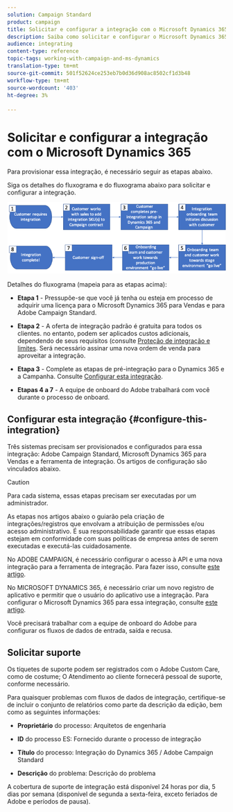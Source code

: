 ```yaml
---
solution: Campaign Standard
product: campaign
title: Solicitar e configurar a integração com o Microsoft Dynamics 365
description: Saiba como solicitar e configurar o Microsoft Dynamics 365 com integração com o Campaign Standard
audience: integrating
content-type: reference
topic-tags: working-with-campaign-and-ms-dynamics
translation-type: tm+mt
source-git-commit: 501f52624ce253eb7b0d36d908ac8502cf1d3b48
workflow-type: tm+mt
source-wordcount: '403'
ht-degree: 3%

---
```



# Solicitar e configurar a integração com o Microsoft Dynamics 365

Para provisionar essa integração, é necessário seguir as etapas abaixo.

Siga os detalhes do fluxograma e do fluxograma abaixo para solicitar e configurar a integração.

![](assets/provisioning-wf.png)

Detalhes do fluxograma (mapeia para as etapas acima):

* **Etapa 1** - Pressupõe-se que você já tenha ou esteja em processo de adquirir uma licença para o Microsoft Dynamics 365 para Vendas e para Adobe Campaign Standard.

* **Etapa 2** - A oferta de integração padrão é gratuita para todos os clientes. no entanto, podem ser aplicados custos adicionais, dependendo de seus requisitos (consulte [Proteção de integração e limites](../../integrating/using/ms-dynamics-365-integration-guardrails.md). Será necessário assinar uma nova ordem de venda para aproveitar a integração.

* **Etapa 3** - Complete as etapas de pré-integração para o Dynamics 365 e a Campanha. Consulte [Configurar esta integração](#configure-this-integration).

* **Etapas 4 a 7** - A equipe de onboard do Adobe trabalhará com você durante o processo de onboard.

## Configurar esta integração {#configure-this-integration}

Três sistemas precisam ser provisionados e configurados para essa integração: Adobe Campaign Standard, Microsoft Dynamics 365 para Vendas e a ferramenta de integração. Os artigos de configuração são vinculados abaixo.

>[!CAUTION]
>
>Para cada sistema, essas etapas precisam ser executadas por um administrador.
>
>As etapas nos artigos abaixo o guiarão pela criação de integrações/registros que envolvam a atribuição de permissões e/ou acesso administrativo.  É sua responsabilidade garantir que essas etapas estejam em conformidade com suas políticas de empresa antes de serem executadas e executá-las cuidadosamente.

No ADOBE CAMPAIGN, é necessário configurar o acesso à API e uma nova integração para a ferramenta de integração. Para fazer isso, consulte [este artigo](../../integrating/using/configure-adobe-io-for-ms-dynamic.md).

No MICROSOFT DYNAMICS 365, é necessário criar um novo registro de aplicativo e permitir que o usuário do aplicativo use a integração.  Para configurar o Microsoft Dynamics 365 para essa integração, consulte [este artigo](../../integrating/using/configure-microsoft-dynamics-365-for-campaign-integration.md).

Você precisará trabalhar com a equipe de onboard do Adobe para configurar os fluxos de dados de entrada, saída e recusa.


## Solicitar suporte

Os tíquetes de suporte podem ser registrados com o Adobe Custom Care, como de costume; O Atendimento ao cliente fornecerá pessoal de suporte, conforme necessário.

Para quaisquer problemas com fluxos de dados de integração, certifique-se de incluir o conjunto de relatórios como parte da descrição da edição, bem como as seguintes informações:

* **Proprietário** do processo: Arquitetos de engenharia

* **ID** do processo ES: Fornecido durante o processo de integração

* **Título** do processo: Integração do Dynamics 365 / Adobe Campaign Standard

* **Descrição** do problema: Descrição do problema

A cobertura de suporte de integração está disponível 24 horas por dia, 5 dias por semana (disponível de segunda a sexta-feira, exceto feriados de Adobe e períodos de pausa).